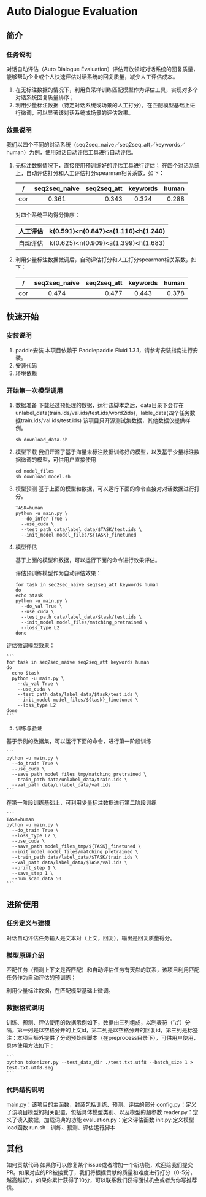 # Auto Dialogue Evaluation
## 简介 
### 任务说明
对话自动评估（Auto Dialogue Evaluation）评估开放领域对话系统的回复质量，能够帮助企业或个人快速评估对话系统的回复质量，减少人工评估成本。
1. 在无标注数据的情况下，利用负采样训练匹配模型作为评估工具，实现对多个对话系统回复质量排序；
2. 利用少量标注数据（特定对话系统或场景的人工打分），在匹配模型基础上进行微调，可以显著该对话系统或场景的评估效果。

### 效果说明
我们以四个不同的对话系统（seq2seq\_naive／seq2seq\_att／keywords／human）为例，使用对话自动评估工具进行自动评估。
1. 无标注数据情况下，直接使用预训练好的评估工具进行评估；
	在四个对话系统上，自动评估打分和人工评估打分spearman相关系数，如下：

	/|seq2seq\_naive|seq2seq\_att|keywords|human
	--|:--:|--:|:--:|--:
	cor|0.361|0.343|0.324|0.288

	对四个系统平均得分排序：

	人工评估|k(0.591)<n(0.847)<a(1.116)<h(1.240)
	--|--:
	自动评估|k(0.625)<n(0.909)<a(1.399)<h(1.683)

2. 利用少量标注数据微调后，自动评估打分和人工打分spearman相关系数，如下：

	/|seq2seq\_naive|seq2seq\_att|keywords|human
	--|:--:|--:|:--:|--:
	cor|0.474|0.477|0.443|0.378

## 快速开始
### 安装说明
1. paddle安装
	本项目依赖于 Paddlepaddle Fluid 1.3.1，请参考安装指南进行安装。
2. 安装代码
3. 环境依赖
### 开始第一次模型调用
1. 数据准备
下载经过预处理的数据，运行该脚本之后，data目录下会存在unlabel_data(train.ids/val.ids/test.ids/word2ids)，lable_data(四个任务数据train.ids/val.ids/test.ids)
该项目只开源测试集数据，其他数据仅提供样例。
	```
	sh download_data.sh
	```
2. 模型下载
我们开源了基于海量未标注数据训练好的模型，以及基于少量标注数据微调的模型，可供用户直接使用
	```
	cd model_files
	sh download_model.sh
	```
3. 模型预测
	基于上面的模型和数据，可以运行下面的命令直接对对话数据进行打分。
	```
	TASK=human
	python -u main.py \
	  --do_infer True \
	  --use_cuda \
	  --test_path data/label_data/$TASK/test.ids \
	  --init_model model_files/${TASK}_finetuned
	```
4. 模型评估

	基于上面的模型和数据，可以运行下面的命令进行效果评估。

	评估预训练模型作为自动评估效果：

	```
	for task in seq2seq_naive seq2seq_att keywords human
	do
    echo $task
    python -u main.py \
      --do_val True \
      --use_cuda \
      --test_path data/label_data/$task/test.ids \
      --init_model model_files/matching_pretrained \
      --loss_type L2
	done
	```

评估微调模型效果：

	```
	for task in seq2seq_naive seq2seq_att keywords human
	do
	  echo $task
	  python -u main.py \
	    --do_val True \
	    --use_cuda \
	    --test_path data/label_data/$task/test.ids \
	    --init_model model_files/${task}_finetuned \
	    --loss_type L2
	done
	```

5. 训练与验证

基于示例的数据集，可以运行下面的命令，进行第一阶段训练

	```
	python -u main.py \
	  --do_train True \
	  --use_cuda \
	  --save_path model_files_tmp/matching_pretrained \
	  --train_path data/unlabel_data/train.ids \
	  --val_path data/unlabel_data/val.ids
	```

在第一阶段训练基础上，可利用少量标注数据进行第二阶段训练

	```
	TASK=human
	python -u main.py \
	  --do_train True \
	  --loss_type L2 \
	  --use_cuda \
	  --save_path model_files_tmp/${TASK}_finetuned \
	  --init_model model_files/matching_pretrained \
	  --train_path data/label_data/$TASK/train.ids \
	  --val_path data/label_data/$TASK/val.ids \
	  --print_step 1 \
	  --save_step 1 \
	  --num_scan_data 50
	```

## 进阶使用
### 任务定义与建模
对话自动评估任务输入是文本对（上文，回复），输出是回复质量得分。
### 模型原理介绍
匹配任务（预测上下文是否匹配）和自动评估任务有天然的联系，该项目利用匹配任务作为自动评估的预训练；

利用少量标注数据，在匹配模型基础上微调。
### 数据格式说明
训练、预测、评估使用的数据示例如下，数据由三列组成，以制表符（'\t'）分隔，第一列是以空格分开的上文id，第二列是以空格分开的回复id，第三列是标签
注：本项目额外提供了分词预处理脚本（在preprocess目录下），可供用户使用，具体使用方法如下：

	```
	python tokenizer.py --test_data_dir ./test.txt.utf8 --batch_size 1 > test.txt.utf8.seg
	```

### 代码结构说明
main.py：该项目的主函数，封装包括训练、预测、评估的部分
config.py：定义了该项目模型的相关配置，包括具体模型类别、以及模型的超参数
reader.py：定义了读入数据，加载词典的功能
evaluation.py：定义评估函数
init.py:定义模型load函数
run.sh：训练、预测、评估运行脚本

## 其他
如何贡献代码
如果你可以修复某个issue或者增加一个新功能，欢迎给我们提交PR。如果对应的PR被接受了，我们将根据贡献的质量和难度进行打分（0-5分，越高越好）。如果你累计获得了10分，可以联系我们获得面试机会或者为你写推荐信。
